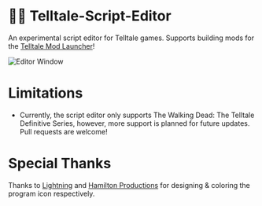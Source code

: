 # 🧟‍♀️ Telltale-Script-Editor

An experimental script editor for Telltale games. Supports building mods for the [Telltale Mod Launcher](https://github.com/Telltale-Modding-Group/TelltaleModLauncher)!

![Editor Window](/Screenshots/editor.png?raw=true)

# Limitations

- Currently, the script editor only supports The Walking Dead: The Telltale Definitive Series, however, more support is planned for future updates. Pull requests are welcome!

# Special Thanks

Thanks to [Lightning](https://twitter.com/nekoblitz_) and [Hamilton Productions](https://www.instagram.com/hamilton_photography_31/) for designing & coloring the program icon respectively.
